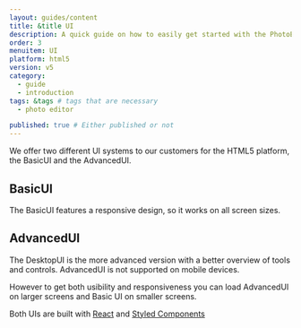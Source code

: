 ```yaml
---
layout: guides/content
title: &title UI
description: A quick guide on how to easily get started with the PhotoEditor SDK for HTML5. Your kick-off to delight your users with top-notch editing capabilities.
order: 3
menuitem: UI
platform: html5
version: v5
category:
  - guide
  - introduction
tags: &tags # tags that are necessary
  - photo editor

published: true # Either published or not
---
```


We offer two different UI systems to our customers for the HTML5 platform, the BasicUI and the AdvancedUI.

## BasicUI

The BasicUI features a responsive design, so it works on all screen sizes.

## AdvancedUI

The DesktopUI is the more advanced version with a better overview of tools and controls. AdvancedUI is not supported on mobile devices.

However to get both usibility and responsiveness you can load AdvancedUI on larger screens and Basic UI on smaller screens.


Both UIs are built with [React](https://reactjs.org) and [Styled Components](https://styled-components.com/)


